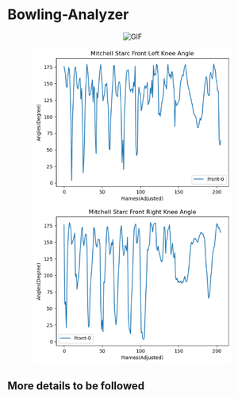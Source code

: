 # Bowling-Analyzer

<p align="center">
  <img src="https://github.com/MOSHIIUR/Bowling-Analyzer/blob/main/Data/readme/Bowlingaction.gif" alt="GIF" />
</p>

<p align="center">
  <img src="https://github.com/MOSHIIUR/Bowling-Analyzer/blob/main/Data/readme/left_knee.png" alt="plot 1" width="400"/>
  <img src="https://github.com/MOSHIIUR/Bowling-Analyzer/blob/main/Data/readme/right_knee.png" alt="plot 2" width="400"/>
</p>

## More details to be followed

